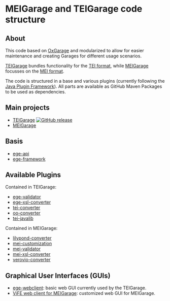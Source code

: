 # MEIGarage and TEIGarage code structure

## About

This code based on [OxGarage](https://github.com/TEIC/oxgarage) and modularized to allow for easier maintenance and creating Garages for different usage scenarios.

[TEIGarage](https://github.com/TEIC/TEIGarage) bundles functionality for the [TEI format](https://tei-c.org/), while [MEIGarage](https://github.com/Edirom/MEIGarage) focusses on the [MEI format](https://music-encoding.org/).

The code is structured in a base and various plugins (currently following the [Java Plugin Framework](http://jpf.sourceforge.net/)). All parts are available as GitHub Maven Packages to be used as dependencies.

## Main projects

* [TEIGarage](https://github.com/TEIC/TEIGarage) [![GitHub release](https://img.shields.io/github/v/release/TEIC/TEIGarage.svg)](https://github.com/TEIC/TEIGarage/releases)
* [MEIGarage](https://github.com/Edirom/MEIGarage)

## Basis

* [ege-api](https://github.com/TEIC/ege-api)
* [ege-framework](https://github.com/TEIC/ege-framework)

## Available Plugins

Contained in TEIGarage:

* [ege-validator](https://github.com/TEIC/ege-validator)
* [ege-xsl-converter](https://github.com/TEIC/ege-xsl-converter)
* [tei-converter](https://github.com/TEIC/tei-converter)
* [oo-converter](https://github.com/TEIC/oo-converter)
* [tei-javalib](https://github.com/TEIC/tei-javalib)

Contained in MEIGarage:

* [lilypond-converter](https://github.com/Edirom/lilypond-converter)
* [mei-customization](https://github.com/Edirom/mei-customization)
* [mei-validator](https://github.com/Edirom/mei-validator)
* [mei-xsl-converter](https://github.com/Edirom/mei-xsl-converter)
* [verovio-converter](https://github.com/Edirom/verovio-converter)

## Graphical User Interfaces (GUIs)

* [ege-webclient](https://github.com/TEIC/ege-webclient): basic web GUI currently used by the TEIGarage. 
* [ViFE web client for MEIGarage](https://github.com/Edirom/vife-meigarage-webclient): customized web GUI for MEIGarage.


